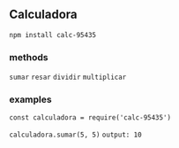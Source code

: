 ## Calculadora

```npm install calc-95435```

### methods
```sumar```
```resar```
```dividir```
```multiplicar```

### examples
```const calculadora = require('calc-95435')```

```calculadora.sumar(5, 5)```
```output: 10```